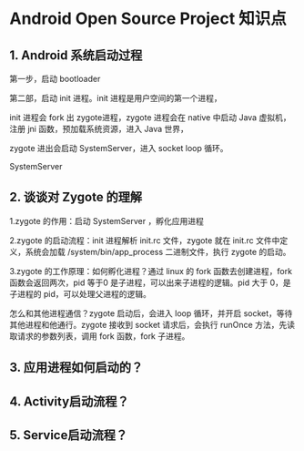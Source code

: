 # Android Open Source Project 知识点



## 1. Android 系统启动过程

第一步，启动 bootloader 

第二部，启动 init 进程。init 进程是用户空间的第一个进程，

init 进程会 fork 出 zygote进程，zygote 进程会在 native 中启动 Java 虚拟机，注册 jni 函数，预加载系统资源，进入 Java 世界，

zygote 进出会启动 SystemServer，进入 socket loop 循环。

SystemServer 



## 2. 谈谈对 Zygote 的理解

1.zygote 的作用：启动 SystemServer ，孵化应用进程

2.zygote 的启动流程：init 进程解析 init.rc 文件，zygote 就在 init.rc 文件中定义，系统会加载 /system/bin/app_process 二进制文件，执行 zygote 的启动。

3.zygote 的工作原理：如何孵化进程？通过 linux 的 fork 函数去创建进程，fork 函数会返回两次，pid 等于0 是子进程，可以出来子进程的逻辑。pid 大于 0，是子进程的 pid，可以处理父进程的逻辑。

怎么和其他进程通信？zygote 启动后，会进入 loop 循环，并开启 socket，等待其他进程和他通行。zygote 接收到 socket 请求后，会执行 runOnce 方法，先读取请求的参数列表，调用 fork 函数，fork 子进程。

## 3. 应用进程如何启动的？
## 4. Activity启动流程？
## 5. Service启动流程？